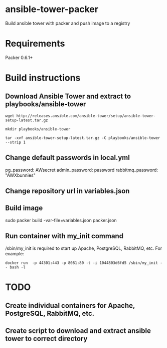 ansible-tower-packer
====================

Build ansible tower with packer and push image to a registry

# Requirements

Packer 0.6.1+

# Build instructions

## Download Ansible Tower and extract to playbooks/ansible-tower

`wget http://releases.ansible.com/ansible-tower/setup/ansible-tower-setup-latest.tar.gz`

`mkdir playbooks/ansible-tower`

`tar -xvf ansible-tower-setup-latest.tar.gz -C playbooks/ansible-tower --strip 1`

## Change default passwords in local.yml

pg_password: AWsecret
admin_password: password
rabbitmq_password: "AWXbunnies"

## Change repository url in variables.json

## Build image 

sudo packer build -var-file=variables.json packer.json

## Run container with my_init command

/sbin/my_init is required to start up Apache, PostgreSQL, RabbitMQ, etc. For example:

`docker run  -p 44301:443 -p 8081:80 -t -i 1044803d6fd5 /sbin/my_init -- bash -l`

# TODO

## Create individual containers for Apache, PostgreSQL, RabbitMQ, etc.

## Create script to download and extract ansible tower to correct directory
